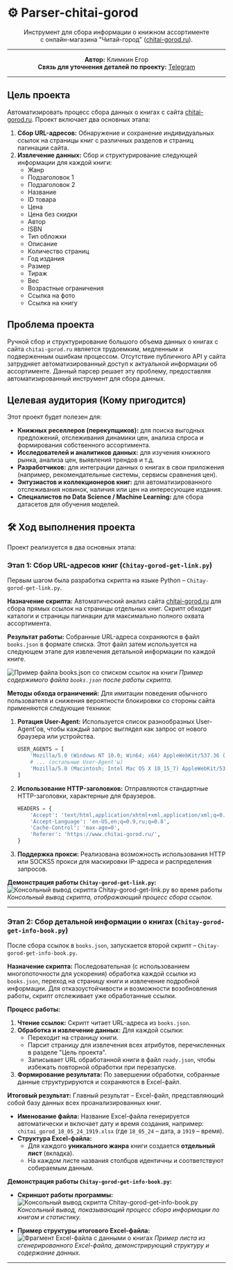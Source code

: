 # ⚙️ Parser-chitai-gorod

<div align="center">

Инструмент для сбора информации о книжном ассортименте <br>
с онлайн-магазина "Читай-город" ([chitai-gorod.ru](https://www.chitai-gorod.ru/)).

---

**Автор:** Климкин Егор <br>
**Связь для уточнения деталей по проекту:** <a href="https://t.me/ne_sravnim" target="_blank" rel="noopener noreferrer">Telegram</a>

---
</div>

## Цель проекта

Автоматизировать процесс сбора данных о книгах с сайта [chitai-gorod.ru](https://www.chitai-gorod.ru/). Проект включает два основных этапа:

1.  **Сбор URL-адресов:** Обнаружение и сохранение индивидуальных ссылок на страницы книг с различных разделов и страниц пагинации сайта.
2.  **Извлечение данных:** Сбор и структурирование следующей информации для каждой книги:
    *   Жанр
    *   Подзаголовок 1
    *   Подзаголовок 2
    *   Название
    *   ID товара
    *   Цена
    *   Цена без скидки
    *   Автор
    *   ISBN
    *   Тип обложки
    *   Описание
    *   Количество страниц
    *   Год издания
    *   Размер
    *   Тираж
    *   Вес
    *   Возрастные ограничения
    *   Ссылка на фото
    *   Ссылка на книгу

## Проблема проекта

Ручной сбор и структурирование большого объема данных о книгах с сайта `chitai-gorod.ru` является трудоемким, медленным и подверженным ошибкам процессом. Отсутствие публичного API у сайта затрудняет автоматизированный доступ к актуальной информации об ассортименте. Данный парсер решает эту проблему, предоставляя автоматизированный инструмент для сбора данных.

## Целевая аудитория (Кому пригодится)

Этот проект будет полезен для:

*   **Книжных реселлеров (перекупщиков):** для поиска выгодных предложений, отслеживания динамики цен, анализа спроса и формирования собственного ассортимента.
*   **Исследователей и аналитиков данных:** для изучения книжного рынка, анализа цен, выявления трендов и т.д.
*   **Разработчиков:** для интеграции данных о книгах в свои приложения (например, рекомендательные системы, сервисы сравнения цен).
*   **Энтузиастов и коллекционеров книг:** для автоматизированного отслеживания новинок, наличия или цен на интересующие издания.
*   **Специалистов по Data Science / Machine Learning:** для сбора датасетов для обучения моделей.

## 🛠️ Ход выполнения проекта

Проект реализуется в два основных этапа:

### Этап 1: Сбор URL-адресов книг (`Chitay-gorod-get-link.py`)

Первым шагом была разработка скрипта на языке Python – `Chitay-gorod-get-link.py`.

**Назначение скрипта:**
Автоматический анализ сайта [chitai-gorod.ru](https://www.chitai-gorod.ru/) для сбора прямых ссылок на страницы отдельных книг. Скрипт обходит каталоги и страницы пагинации для максимально полного охвата ассортимента.

**Результат работы:**
Собранные URL-адреса сохраняются в файл `books.json` в формате списка. Этот файл затем используется на следующем этапе для извлечения детальной информации по каждой книге.

![Пример файла books.json со списком ссылок на книги](https://github.com/user-attachments/assets/ae90c6ba-3059-42cf-b261-f97939057d65)
*Пример содержимого файла `books.json` после работы скрипта.*

**Методы обхода ограничений:**
Для имитации поведения обычного пользователя и снижения вероятности блокировки со стороны сайта применяются следующие техники:

1.  **Ротация User-Agent:**
    Используется список разнообразных User-Agent'ов, чтобы каждый запрос выглядел как запрос от нового браузера или устройства.
    ```python
    USER_AGENTS = [
        'Mozilla/5.0 (Windows NT 10.0; Win64; x64) AppleWebKit/537.36 (KHTML, like Gecko) Chrome/120.0.0.0 Safari/537.36',
        # ... (остальные User-Agent'ы)
        'Mozilla/5.0 (Macintosh; Intel Mac OS X 10_15_7) AppleWebKit/537.36 (KHTML, like Gecko) Firefox/119.0',
    ]
    ```

2.  **Использование HTTP-заголовков:**
    Отправляются стандартные HTTP-заголовки, характерные для браузеров.
    ```python
    HEADERS = {
        'Accept': 'text/html,application/xhtml+xml,application/xml;q=0.9,image/avif,image/webp,image/apng,*/*;q=0.8,application/signed-exchange;v=b3;q=0.7',
        'Accept-Language': 'en-US,en;q=0.9,ru;q=0.8',
        'Cache-Control': 'max-age=0',
        'Referer': 'https://www.chitai-gorod.ru/',
    }
    ```
3.  **Поддержка прокси:**
    Реализована возможность использования HTTP или SOCKS5 прокси для маскировки IP-адреса и распределения запросов.

**Демонстрация работы `Chitay-gorod-get-link.py`:**
![Консольный вывод скрипта Chitay-gorod-get-link.py во время работы](https://github.com/user-attachments/assets/03de2d70-d4dc-4004-a341-924ac7ec4de2)
*Консольный вывод скрипта, отображающий процесс сбора ссылок.*

---

### Этап 2: Сбор детальной информации о книгах (`Chitay-gorod-get-info-book.py`)

После сбора ссылок в `books.json`, запускается второй скрипт – `Chitay-gorod-get-info-book.py`.

**Назначение скрипта:**
Последовательная (с использованием многопоточности для ускорения) обработка каждой ссылки из `books.json`, переход на страницу книги и извлечение подробной информации. Для отказоустойчивости и возможности возобновления работы, скрипт отслеживает уже обработанные ссылки.

**Процесс работы:**

1.  **Чтение ссылок:** Скрипт читает URL-адреса из `books.json`.
2.  **Обработка и извлечение данных:** Для каждой ссылки:
    *   Переходит на страницу книги.
    *   Парсит страницу для извлечения всех атрибутов, перечисленных в разделе "Цель проекта".
    *   Записывает URL обработанной книги в файл `ready.json`, чтобы избежать повторной обработки при перезапуске.
3.  **Формирование результата:** По завершении обработки, собранные данные структурируются и сохраняются в Excel-файл.

**Итоговый результат:**
Главный результат – Excel-файл, представляющий собой базу данных всех проанализированных книг.

*   **Именование файла:** Название Excel-файла генерируется автоматически и включает дату и время создания, например: `chitai_gorod_18_05_24_1919.xlsx` (где `18_05_24` – дата, а `1919` – время).
*   **Структура Excel-файла:**
    *   Для каждого **уникального жанра** книги создается **отдельный лист** (вкладка).
    *   На каждом листе названия столбцов идентичны и соответствуют собираемым данным.

**Демонстрация работы `Chitay-gorod-get-info-book.py`:**

*   **Скриншот работы программы:**
    ![Консольный вывод скрипта Chitay-gorod-get-info-book.py](https://github.com/user-attachments/assets/cfd07be7-8420-46c4-a9e8-5b49cee2b7f2)
    *Консольный вывод, показывающий процесс сбора информации по книгам и статистику.*

*   **Пример структуры итогового Excel-файла:**
    ![Фрагмент Excel-файла с данными о книгах](https://github.com/user-attachments/assets/8582dd9c-0a76-452b-a604-d3f2c89c2fbc)
    *Пример листа из сгенерированного Excel-файла, демонстрирующий структуру и содержание данных.*

---
